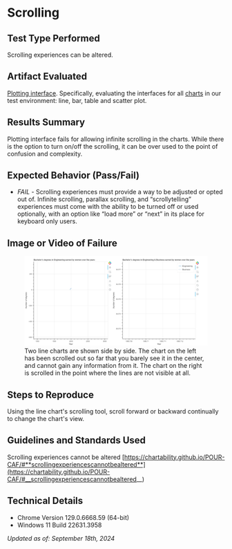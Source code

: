 # Scrolling

## Test Type Performed

Scrolling experiences can be altered.

## Artifact Evaluated

[Plotting interface](https://docs.bokeh.org/en/latest/docs/user_guide/basic.html#ug-basic). Specifically, evaluating the interfaces for all [charts](https://quansight-labs.github.io/bokeh-a11y-audit/#_ts1723552414769) in our test environment: line, bar, table and scatter plot.

## Results Summary

Plotting interface fails for allowing infinite scrolling in the charts. While there is the option to turn on/off the scrolling, it can be over used to the point of confusion and complexity.

## Expected Behavior (Pass/Fail)

- _FAIL_ - Scrolling experiences must provide a way to be adjusted or opted out of. Infinite scrolling, parallax scrolling, and “scrollytelling” experiences must come with the ability to be turned off or used optionally, with an option like “load more” or “next” in its place for keyboard only users.

## Image or Video of Failure

<figure>
    <img width="803" alt="Two line charts are shown side by side. The chart on the left has been scrolled out so far that you barely see it in the center, and cannot gain any information from it. The chart on the right is scrolled in the point where the lines are not visible at all." src="./assets/plotting-interface_scrolling.png">
    <figcaption>Two line charts are shown side by side. The chart on the left has been scrolled out so far that you barely see it in the center, and cannot gain any information from it. The chart on the right is scrolled in the point where the lines are not visible at all.</figcaption>
</figure>

## Steps to Reproduce

Using the line chart's scrolling tool, scroll forward or backward continually to change the chart's view.

## Guidelines and Standards Used

Scrolling experiences cannot be altered [https://chartability.github.io/POUR-CAF/#**scrollingexperiencescannotbealtered**](https://chartability.github.io/POUR-CAF/#__scrollingexperiencescannotbealtered__)

<!-- ## Related Evidence
(Added if additional evidence has already been gathered for related elements. This will not be edited retroactively, however, due to scope creep. This means that the latest issues will have the most Related Evidence listed.) -->

<!-- ## Known or Documented Issues
(If there is already a github issue created for this test or a related test, it will be listed here.) -->

## Technical Details

- Chrome Version 129.0.6668.59 (64-bit)
- Windows 11 Build 22631.3958

_Updated as of: September 18th, 2024_

<!-- ## Notes
A seasoned SR (screen reader) user could have the knowledge to navigate and explore webpages and graphs with more nuance, whether through manual mode switching, certain key shortcuts, etc. These tests are done by a sighted user with the SR’s default options and performed as if a new or beginner user is interacting with these elements. We would expect that all users could be able to navigate smoothly, regardless of experience levels. -->

